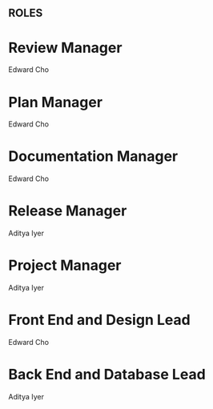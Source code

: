 ## ROLES

# Review Manager
Edward Cho

# Plan Manager
Edward Cho

# Documentation Manager
Edward Cho

# Release Manager
Aditya Iyer

# Project Manager
Aditya Iyer

# Front End and Design Lead
Edward Cho

# Back End and Database Lead
Aditya Iyer
